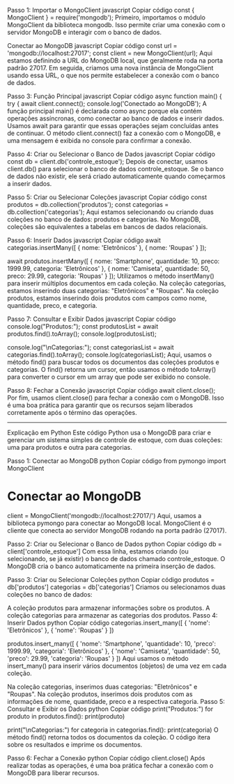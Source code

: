 Passo 1: Importar o MongoClient
javascript
Copiar código
const { MongoClient } = require('mongodb');
Primeiro, importamos o módulo MongoClient da biblioteca mongodb. Isso permite criar uma conexão com o servidor MongoDB e interagir com o banco de dados.

Conectar ao MongoDB
javascript
Copiar código
const url = 'mongodb://localhost:27017';
const client = new MongoClient(url);
Aqui estamos definindo a URL do MongoDB local, que geralmente roda na porta padrão 27017. Em seguida, criamos uma nova instância de MongoClient usando essa URL, o que nos permite estabelecer a conexão com o banco de dados.

Passo 3: Função Principal
javascript
Copiar código
async function main() {
    try {
        await client.connect();
        console.log('Conectado ao MongoDB');
A função principal main() é declarada como async porque ela contém operações assíncronas, como conectar ao banco de dados e inserir dados. Usamos await para garantir que essas operações sejam concluídas antes de continuar. O método client.connect() faz a conexão com o MongoDB, e uma mensagem é exibida no console para confirmar a conexão.

Passo 4: Criar ou Selecionar o Banco de Dados
javascript
Copiar código
const db = client.db('controle_estoque');
Depois de conectar, usamos client.db() para selecionar o banco de dados controle_estoque. Se o banco de dados não existir, ele será criado automaticamente quando começarmos a inserir dados.

Passo 5: Criar ou Selecionar Coleções
javascript
Copiar código
const produtos = db.collection('produtos');
const categorias = db.collection('categorias');
Aqui estamos selecionando ou criando duas coleções no banco de dados: produtos e categorias. No MongoDB, coleções são equivalentes a tabelas em bancos de dados relacionais.

Passo 6: Inserir Dados
javascript
Copiar código
await categorias.insertMany([
    { nome: 'Eletrônicos' },
    { nome: 'Roupas' }
]);

await produtos.insertMany([
    { nome: 'Smartphone', quantidade: 10, preco: 1999.99, categoria: 'Eletrônicos' },
    { nome: 'Camiseta', quantidade: 50, preco: 29.99, categoria: 'Roupas' }
]);
Utilizamos o método insertMany() para inserir múltiplos documentos em cada coleção. Na coleção categorias, estamos inserindo duas categorias: "Eletrônicos" e "Roupas". Na coleção produtos, estamos inserindo dois produtos com campos como nome, quantidade, preco, e categoria.

Passo 7: Consultar e Exibir Dados
javascript
Copiar código
console.log("Produtos:");
const produtosList = await produtos.find().toArray();
console.log(produtosList);

console.log("\nCategorias:");
const categoriasList = await categorias.find().toArray();
console.log(categoriasList);
Aqui, usamos o método find() para buscar todos os documentos das coleções produtos e categorias. O find() retorna um cursor, então usamos o método toArray() para converter o cursor em um array que pode ser exibido no console.

Passo 8: Fechar a Conexão
javascript
Copiar código
await client.close();
Por fim, usamos client.close() para fechar a conexão com o MongoDB. Isso é uma boa prática para garantir que os recursos sejam liberados corretamente após o término das operações.
____________________________________________________________________________________________________________________________________________________________________________

Explicação em Python
Este código Python usa o MongoDB para criar e gerenciar um sistema simples de controle de estoque, com duas coleções: uma para produtos e outra para categorias.

Passo 1: Conectar ao MongoDB
python
Copiar código
from pymongo import MongoClient

# Conectar ao MongoDB
client = MongoClient('mongodb://localhost:27017/')
Aqui, usamos a biblioteca pymongo para conectar ao MongoDB local. MongoClient é o cliente que conecta ao servidor MongoDB rodando na porta padrão (27017).

Passo 2: Criar ou Selecionar o Banco de Dados
python
Copiar código
db = client['controle_estoque']
Com essa linha, estamos criando (ou selecionando, se já existir) o banco de dados chamado controle_estoque. O MongoDB cria o banco automaticamente na primeira inserção de dados.

Passo 3: Criar ou Selecionar Coleções
python
Copiar código
produtos = db['produtos']
categorias = db['categorias']
Criamos ou selecionamos duas coleções no banco de dados:

A coleção produtos para armazenar informações sobre os produtos.
A coleção categorias para armazenar as categorias dos produtos.
Passo 4: Inserir Dados
python
Copiar código
categorias.insert_many([
    { 'nome': 'Eletrônicos' },
    { 'nome': 'Roupas' }
])

produtos.insert_many([
    { 'nome': 'Smartphone', 'quantidade': 10, 'preco': 1999.99, 'categoria': 'Eletrônicos' },
    { 'nome': 'Camiseta', 'quantidade': 50, 'preco': 29.99, 'categoria': 'Roupas' }
])
Aqui usamos o método insert_many() para inserir vários documentos (objetos) de uma vez em cada coleção.

Na coleção categorias, inserimos duas categorias: "Eletrônicos" e "Roupas".
Na coleção produtos, inserimos dois produtos com as informações de nome, quantidade, preco e a respectiva categoria.
Passo 5: Consultar e Exibir os Dados
python
Copiar código
print("Produtos:")
for produto in produtos.find():
    print(produto)

print("\nCategorias:")
for categoria in categorias.find():
    print(categoria)
O método find() retorna todos os documentos da coleção. O código itera sobre os resultados e imprime os documentos.

Passo 6: Fechar a Conexão
python
Copiar código
client.close()
Após realizar todas as operações, é uma boa prática fechar a conexão com o MongoDB para liberar recursos.
